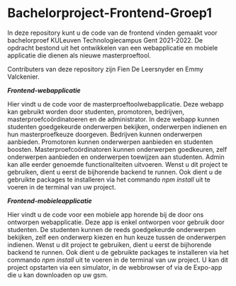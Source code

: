 # Bachelorproject-Frontend-Groep1
In deze repository kunt u de code van de frontend vinden gemaakt voor bachelorproef KULeuven Technologiecampus Gent 2021-2022. De opdracht bestond uit het ontwikkelen van een webapplicatie en mobiele applicatie die dienen als nieuwe masterproeftool.

Contributers van deze repository zijn Fien De Leersnyder en Emmy Valckenier.

*****Frontend-webapplicatie*****

Hier vindt u de code voor de masterproeftoolwebapplicatie. Deze webapp kan gebruikt worden door  studenten, promotoren, bedrijven, masterproefcoördinatoeren en de administrator.
In deze webapp kunnen studenten goedgekeurde onderwerpen bekijken, onderwerpen indienen en hun masterproefkeuze doorgeven. 
Bedrijven kunnen onderwerpen aanbieden. Promotoren kunnen onderwerpen aanbieden en studenten boosten. Masterproefcoördinatoren kunnen onderwerpen goedkeuren, zelf onderwerpen aanbieden en onderwerpen toewijzen aan studenten. Admin kan alle eerder genoemde functionaliteiten uitvoeren.
Wenst u dit project te gebruiken, dient u eerst de bijhorende backend te runnen. Ook dient u de gebruikte packages te installeren via het commando *npm install* uit te voeren in de terminal van uw project.

*****Frontend-mobieleapplicatie*****

Hier vindt u de code voor een mobiele app horende bij de door ons ontworpen webapplicatie. Deze app is enkel ontworpen voor gebruik door studenten. 
De studenten kunnen de reeds goedgekeurde onderwerpen bekijken, zelf een onderwerp kiezen en hun keuze tussen de onderwerpen indienen.
Wenst u dit project te gebruiken, dient u eerst de bijhorende backend te runnen. Ook dient u de gebruikte packages te installeren via het commando *npm install* uit te voeren in de terminal van uw project.
U kan dit project opstarten via een simulator, in de webbrowser of via de Expo-app die u kan downloaden op uw gsm.


